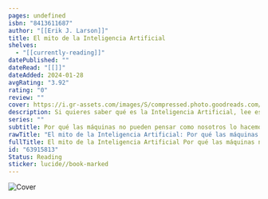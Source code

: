 ```yaml
---
pages: undefined
isbn: "8413611687"
author: "[[Erik J. Larson]]"
title: El mito de la Inteligencia Artificial
shelves:
  - "[[currently-reading]]"
datePublished: ""
dateRead: "[[]]"
dateAdded: 2024-01-28
avgRating: "3.92"
rating: "0"
review: ""
cover: https://i.gr-assets.com/images/S/compressed.photo.goodreads.com/books/1670074958l/63915813._SX318_.jpg
description: Si quieres saber qué es la Inteligencia Artificial, lee este libro ― Peter Thiel, fundador de PayPal. Los mesías del futuro insisten en afirmar que la Inteligencia Artificial pronto eclipsará las capacidades de las mentes humanas con más talento. Según ellos, no queda ninguna esperanza, pues el avance de las máquinas superinteligentes es imparable. Pero la realidad es que ni estamos en el camino hacia el desarrollo de máquinas inteligentes ni sabemos siquiera dónde podría hallarse ese camino. Erik Larson es un científico e investigador pionero en el procesamiento del lenguaje natural, además de empresario tecnológico que trabaja a la vanguardia de la IA. En este libro nos acompaña en un recorrido por el panorama actual de este ámbito para demostrar lo lejos que estamos realmente de la superinteligencia y qué sería necesario para llegar a ella. Desde Alan Turing, los entusiastas de la inteligencia artificial han caído en el profundo error de equipararla con la inteligencia humana. Pero la IA trabaja con el razonamiento inductivo, procesando conjuntos de datos para predecir resultados, mientras que los humanos no correlacionamos conjuntos de hacemos conjeturas a partir de la información del contexto y de la experiencia. No tenemos ni idea de cómo programar este tipo de razonamiento basado en la intuición, conocido como razonamiento abductivo. El verdadero problema es que la exageración alrededor de la IA no solo es mala ciencia, sino que también es mala para la ciencia. La cultura de la innovación florece cuando explora lo desconocido, no cuando exagera las virtudes de las tecnologías existentes. La IA inductiva seguirá mejorando en la realización de tareas específicas, pero si queremos lograr un progreso real, debemos comenzar por apreciar plenamente la única inteligencia verdadera que la nuestra.
series: ""
subtitle: Por qué las máquinas no pueden pensar como nosotros lo hacemos
rawTitle: "El mito de la Inteligencia Artificial: Por qué las máquinas no pueden pensar como nosotros lo hacemos"
fullTitle: El mito de la Inteligencia Artificial Por qué las máquinas no pueden pensar como nosotros lo hacemos
id: "63915813"
Status: Reading
sticker: lucide//book-marked
---
```

![Cover](https:&#x2F;&#x2F;i.gr-assets.com&#x2F;images&#x2F;S&#x2F;compressed.photo.goodreads.com&#x2F;books&#x2F;1670074958l&#x2F;63915813._SX318_.jpg)
